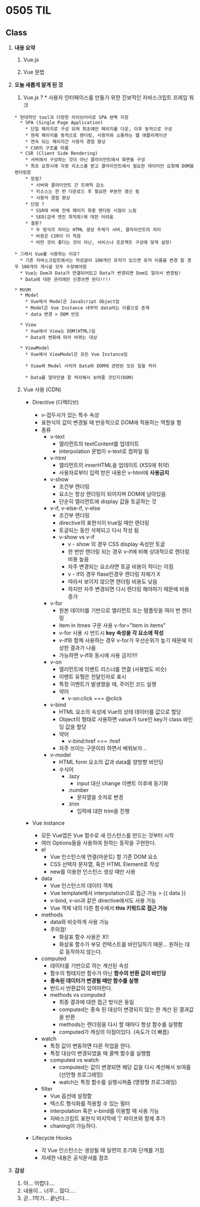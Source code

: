 # 0505 TIL

## Class

 1. **내용 요약**

    1. Vue.js

    2. Vue 문법

       

 2. **오늘 새롭게 알게 된 것**

    

    1.   Vue.js ?
        * 사용자 인터페이스를 만들기 위한 진보적인 자바스크립트 프레임 워크
        
        * 현대적인 tool과 다양한 라이브러리로 SPA 완벽 지원
          * SPA (Single Page Application)
            * 단일 페이지로 구성 되며 최초에만 페이지를 다운, 이후 동적으로 구성
            * 현제 페이지를 동적으로 렌더링, 사용자와 소통하는 웹 애플리케이션
            * 연속 되는 페이지간 사용자 경험 향상
            * CSR의 구조를 따름
          * CSR (Client Side Rendering)
            * 서버에서 구성하는 것이 아닌 클라이언트에서 화면을 구성
            * 최초 요청시에 각종 리소스를 받고 클라이언트에서 필요한 데이터만 요청해 DOM을 렌더링함
            * 장점?
              * 서버와 클라이언트 간 트래픽 감소
              * 리소스는 한 번 다운로드 후 필요한 부분만 갱신 됨
              * 사용자 경험 향상
            * 단점 ?
              * SSR에 비해 전체 페이지 최종 렌더링 시점이 느림
              * SEO(검색 엔진 최적화)에 대한 어려움
            * 결론?
              * 두 방식의 차이는 HTML 생성 주체가 서버, 클라이언트의 차이
              * 비용은 CSR이 더 적음
              * 어떤 것이 좋다는 것이 아닌, 서비스나 프로젝트 구성에 맞게 설정!
          
        * 그래서 Vue를 사용하는 이유?
          * 기존 자바스크립트에서는 작성글이 100개인 유저가 있으면 유저 이름을 변경 할 경우 100개의 게시글 모두 수정해야함
          * Vue는 Dom과 Data가 연결되어있고 Data가 변경되면 Dom도 알아서 변경됨!
          * Data에 대한 관리에만 신경쓰면 된다!!!!
          
        * MVVM
          * Model
            * Vue에서 Model은 JavaScript Object임
            * Model은 Vue Instance 내부의 data라는 이름으로 존재
            * data 변경 > DOM 반응
            
          * View
            * Vue에서 View는 DOM(HTML)임
            * Data의 변화에 따라 바뀌는 대상
            
          * ViewModel
            * Vue에서 ViewModel은 모든 Vue Instance임
            
            * View와 Model 사이의 Data와 DOM에 관련된 모든 일을 처리
            
            * Data를 얼마만큼 잘 처리해서 보여줄 것인지(DOM)
            
              
        
    2. Vue 사용 (CDN)
    
       * Directive (디렉티브)
         * v-접두사가 있는 특수 속성
         * 표현식의 값이 변경될 때 반응적으로 DOM에 적용하는 역할을 함
         * 종류
           * v-text
             * 엘리먼트의 textContent를 업데이트
             * interpolation 문법이 v-text로 컴파일 됨
           * v-html
             * 엘리먼트의 innerHTML을 업데이트 (XSS에 취약)
             * 사용자로부터 입력 받은 내용은 v-html에 **사용금지**
           * v-show
             * 조건부 렌더링
             * 요소는 항상 렌더링이 되어지며 DOM에 남아있음
             * 단순히 엘리먼트에 display 값을 토글하는 것
           * v-if, v-else-if, v-else
             * 조건부 렌더링
             * directive의 표현식이 true일 때만 렌더링
             * 토글되는 동안 삭제되고 다시 작성 됨
             * v-show vs v-if
               * v - show 의 경우 CSS display 속성만 토글
               * 한 번만 렌더링 되는 경우 v-if에 비해 상대적으로 렌더링 비용 높음
               * 자주 변경되는 요소라면 토글 비용이 적다는 이점
               * v - if의 경우 flase인경우 렌더링 자체가 X
               * 따라서 보이지 않으면 렌더링 비용도 낮음
               * 하지만 자주 변경되면 다시 렌더링 해야하기 때문에 비용 증가
           * v-for
             * 원본 데이터를 기반으로 엘리먼트 또는 템플릿을 여러 번 렌더링
             * item in itmes 구문 사용 v-for="item in items"
             * v-for 사용 시 반드시 **key 속성을 각 요소에 작성**
             * v-if와 함께 사용하는 경우 v-for가 우선순위가 높기 때문에 이상한 결과가 나옴
             * 가능하면 v-if와 동시에 사용 금지!!!!
           * v-on
             * 엘리먼트에 이벤트 리스너를 연결 (사용법도 비슷)
             * 이벤트 유형은 전달인자로 표시
             * 특정 이벤트가 발생했을 때, 주어진 코드 실행
             * 약어
               * v-on:click === @click
           * v-bind
             * HTML 요소의 속성에 Vue의 상태 데이터를 값으로 할당
             * Object의 형태로 사용하면 value가 ture인 key가 class 바인딩 값을 할당
             * 약어
               * v-bind:href === :href
             * 자주 쓰이는 구문이라 하면서 배워보자...
           * v-model
             * HTML form 요소의 값과 data를 양방향 바인딩
             * 수식어
               * .lazy
                 * input 대신 change 이벤트 이후에 동기화
               * .number
                 * 문자열을 숫자로 변경
               * .trim
                 * 입력에 대한 trim을 진행
    
       * Vue instance
         * 모든 Vue앱은 Vue 함수로 새 인스턴스를 만드는 것부터 시작
         * 여러 Options들을 사용하여 원하는 동작을 구현한다.
         * el
           * Vue 인스턴스에 연결(마운트) 할 기존 DOM 요소
           * CSS 선택자 문자열, 혹은 HTML Element로 작성
           * new를 이용한 인스턴스 생성 때만 사용
         * data
           * Vue 인스턴스의 데이터 객체
           * Vue template에서 interpolation으로 접근 가능 > {{ data }}
           * v-bind, v-on과 같은 directive에서도 사용 가능
           * Vue 객체 내의 다른 함수에서 **this 키워드로 접근 가능**
         * methods
           * data와 비슷하게 사용 가능
           * 주의점!
             * 화살표 함수 사용은 X!!
             * 화살표 함수가 부모 컨텍스트를 바인딩하기 때문... 원하는 대로 동작하지 않는다.
         * computed
           * 데이터를 기반으로 하는 계산된 속성
           * 함수의 형태지만 함수가 아닌 **함수의 반환 값이 바인딩**
           * **종속된 데이터가 변경될 때만 함수를 실행**
           * 반드시 반환값이 있어야한다.
           * methods vs computed
             * 최종 결과에 대한 접근 방식은 동일
             * computed는 종속 된 대상이 변경되지 않는 한 계산 된 결과값을 반환
             * methods는 렌더링을 다시 할 때마다 항상 함수를 실행함
             * computed가 캐싱의 이점이있다. (속도가 더 빠름)
         * watch
           * 특정 값이 변동하면 다른 작업을 한다.
           * 특정 대상이 변경되었을 때 콜백 함수를 실행함
           * computed vs watch
             * computed는 값이 변경되면 해당 값을 다시 계산해서 보여줌 (선언형 프로그래밍)
             * watch는 특정 함수를 실행시켜줌 (명령형 프로그래밍)
         * filter
           * Vue 옵션에 설정함
           * 텍스트 형식화를 적용할 수 있는 필터
           * interpolation 혹은 v-bind를 이용할 때 사용 가능
           * 자바스크립트 표현식 마지막에 '|' 파이프와 함께 추가
           * chaning이 가능하다.
       * Lifecycle Hooks
         * 각 Vue 인스턴스는 생성될 때 일련의 초기화 단계를 거침
         * 자세한 내용은 공식문서를 참조
    
    
    
 3. **감상**

     1. 아... 어렵다....
     1. 내용이... 너무... 많다....
     1. 곧...1학기... 끝난다...
